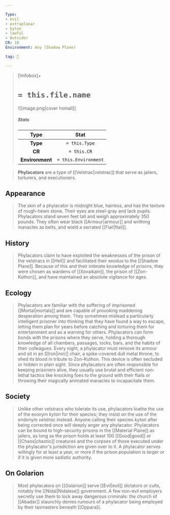 ```yaml
---

Type:
- evil
- extraplanar
- kyton
- lawful
- Outsider
CR: 18
Environment: Any (Shadow Plane)

tag: 👹

---
```


> [!infobox]+
> #  `= this.file.name`
> ![[image.png|cover hsmall]]
> ##### Stats
> Type | Stat |
> :---:|:---:|
> **Type** | `= this.Type` |
> **CR** | `= this.CR` |
> **Environment** | `= this.Environment` |



> **Phylacators** are a type of [[Velstrac|velstrac]] that serve as jailers, torturers, and executioners.



## Appearance

> The skin of a phylacator is midnight blue, hairless, and has the texture of rough-hewn stone. Their eyes are steel-gray and lack pupils. Phylacators stand seven feet tall and weigh approximately 350 pounds. They often wear black [[Armour|armour]] and writhing manacles as belts, and wield a serrated [[Flail|flail]].


## History

> Phylacators claim to have exploited the weaknesses of the prison of the velstracs in [[Hell]] and facilitated their exodus to the [[Shadow Plane]]. Because of this and their intimate knowledge of prisons, they were chosen as wardens of [[Xovaikain]], the prison of [[Zon-Kuthon]], and have maintained an absolute vigilance for ages.


## Ecology

> Phylacators are familiar with the suffering of imprisoned [[Mortal|mortals]] and are capable of provoking maddening desperation among them. They sometimes mislead a particularly intelligent prisoner into thinking that they have found a way to escape, letting them plan for years before catching and torturing them for entertainment and as a warning for others.
> Phylacators can form bonds with the prisons where they serve, holding a thorough knowledge of all chambers, passages, locks, bars, and the habits of their colleagues.
> Every night, a phylacator must remove its armour and sit in an [[Iron|iron]] chair, a spike-covered dull metal throne, to shed its blood in tribute to Zon-Kuthon. This device is often secluded or hidden in plain sight.
> Since phylacators are often responsible for keeping prisoners alive, they usually use brutal and efficient non-lethal tactics like knocking foes to the ground with their flails or throwing their magically animated manacles to incapacitate them.


## Society

> Unlike other velstracs who tolerate its use, phylacators loathe the use of the exonym *kyton* for their species; they insist on the use of the endonym *velstrac* instead. Anyone calling their species *kyton* after being corrected once will deeply anger any phylacator.
> Phylacators can be bound to high-security prisons in the [[Material Plane]] as jailers, as long as the prison holds at least 100 [[Good|good]] or [[Chaos|chaotic]] creatures and the corpses of those executed under the phylacator's jurisdiction are given over to it. A phylacator serves willingly for at least a year, or more if the prison population is larger or if it is given more sadistic authority.


## On Golarion

> Most phylacators on [[Golarion]] serve [[Evil|evil]] dictators or cults, notably the [[Nidal|Nidalese]] government. A few non-evil employers secretly use them to lock away dangerous criminals: the church of [[Abadar]] staunchly denies rumours of a phylacator being employed by their taxmasters beneath [[Oppara]].








